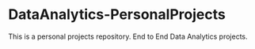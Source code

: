 # DataAnalytics-PersonalProjects
This is a personal projects repository.
End to End Data Analytics projects.
